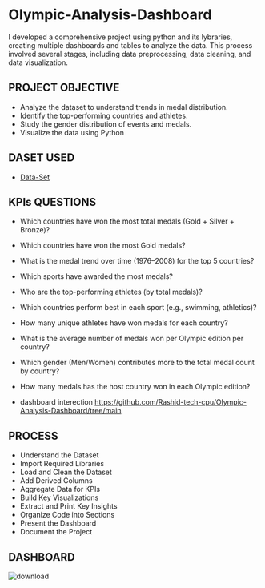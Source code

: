 # Olympic-Analysis-Dashboard
I developed a comprehensive project using python and its lybraries, creating multiple dashboards and tables to analyze the data. This process involved several stages, including data preprocessing, data cleaning, and data visualization.

## PROJECT OBJECTIVE
- Analyze the dataset to understand trends in medal distribution.
- Identify the top-performing countries and athletes.
- Study the gender distribution of events and medals.
- Visualize the data using Python

## DASET USED
- <a href="https://drive.google.com/file/d/1EHMliUCEb8k6VhkpxK00oaY6GQtkwrhg/view?usp=sharing">Data-Set</a>

## KPIs QUESTIONS

- Which countries have won the most total medals (Gold + Silver + Bronze)?
- Which countries have won the most Gold medals?
- What is the medal trend over time (1976–2008) for the top 5 countries?
- Which sports have awarded the most medals?
- Who are the top-performing athletes (by total medals)?
- Which countries perform best in each sport (e.g., swimming, athletics)?
- How many unique athletes have won medals for each country?
- What is the average number of medals won per Olympic edition per country?
- Which gender (Men/Women) contributes more to the total medal count by country?
- How many medals has the host country won in each Olympic edition?

- dashboard interection  https://github.com/Rashid-tech-cpu/Olympic-Analysis-Dashboard/tree/main

## PROCESS

- Understand the Dataset
- Import Required Libraries
- Load and Clean the Dataset
- Add Derived Columns
- Aggregate Data for KPIs
- Build Key Visualizations
- Extract and Print Key Insights
- Organize Code into Sections
- Present the Dashboard
- Document the Project

 ## DASHBOARD 
 
![download](https://github.com/user-attachments/assets/f76f19c7-fede-402e-b070-58738944a254)
